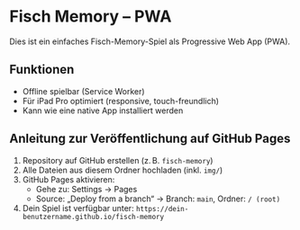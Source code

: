 
# Fisch Memory – PWA

Dies ist ein einfaches Fisch-Memory-Spiel als Progressive Web App (PWA).

## Funktionen

- Offline spielbar (Service Worker)
- Für iPad Pro optimiert (responsive, touch-freundlich)
- Kann wie eine native App installiert werden

## Anleitung zur Veröffentlichung auf GitHub Pages

1. Repository auf GitHub erstellen (z. B. `fisch-memory`)
2. Alle Dateien aus diesem Ordner hochladen (inkl. `img/`)
3. GitHub Pages aktivieren:
   - Gehe zu: Settings → Pages
   - Source: „Deploy from a branch“ → Branch: `main`, Ordner: `/ (root)`
4. Dein Spiel ist verfügbar unter: `https://dein-benutzername.github.io/fisch-memory`

